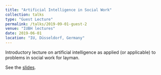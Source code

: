 ```yaml
---
title: "Artificial Intelligence in Social Work"
collection: talks
type: "Guest Lecture"
permalink: /talks/2019-09-01-guest-2
venue: "IUBH lectures"
date: 2019-06-01
location: "IU, Düsseldorf, Germany"
---
```


Introductory lecture on artificial intelligence as applied (or applicable) to problems in social work for layman.

See the <a href="../files/Lecture_AI.pdf" target="_blank">slides</a>.
